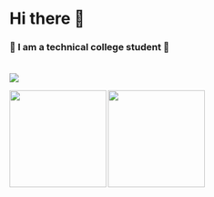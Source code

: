# Hi there 👋
 
   
### 🌠 I am a technical college student 🌠 <br><br> 

 
![](https://github-profile-summary-cards.vercel.app/api/cards/profile-details?username=aimlinux&theme=dracula)

<p>
<a href="https://github.com/aimlinux">
  <img align="left" height="170px" src="https://github-readme-stats.vercel.app/api?username=aimlinux&count_private=true&show_icons=true&theme=dracula" />
</a> 
<a href="https://github.com/aimlinux">
  <img align="left" height="170px" src="https://github-readme-stats.vercel.app/api/top-langs/?username=aimlinux&layout=compact&theme=dracula" />
</a>  
</p>
 

